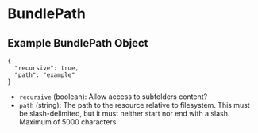# BundlePath

## Example BundlePath Object

```
{
  "recursive": true,
  "path": "example"
}
```

* `recursive` (boolean): Allow access to subfolders content?
* `path` (string): The path to the resource relative to filesystem. This must be slash-delimited, but it must neither start nor end with a slash. Maximum of 5000 characters.

